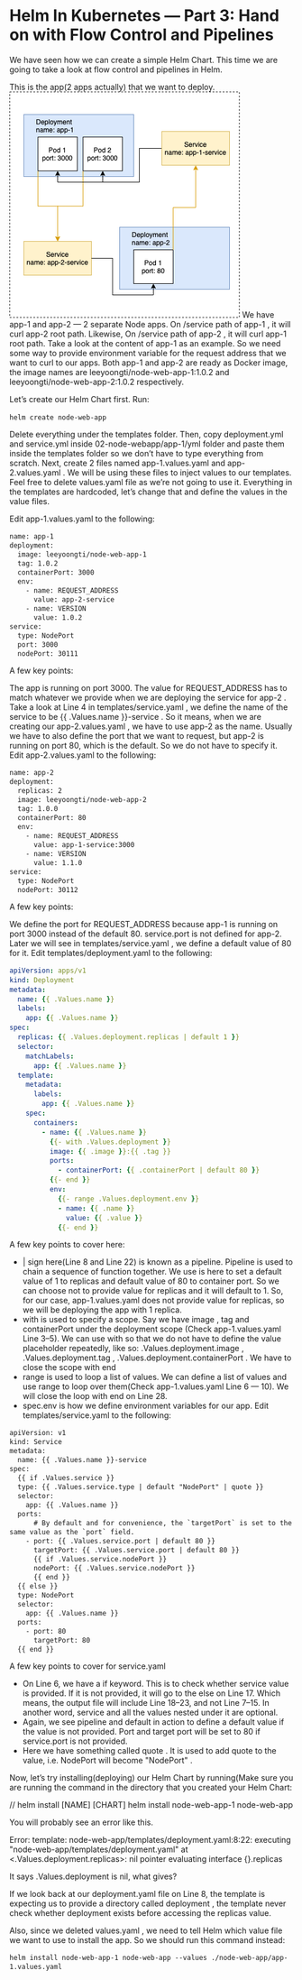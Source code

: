 # Helm In Kubernetes — Part 3: Hand on with Flow Control and Pipelines
We have seen how we can create a simple Helm Chart. This time we are going to take a look at flow control and pipelines in Helm.

This is the app(2 apps actually) that we want to deploy.
![](../img/7.png)
We have app-1 and app-2 — 2 separate Node apps. On /service path of app-1 , it will curl app-2 root path. Likewise, On /service path of app-2 , it will curl app-1 root path. Take a look at the content of app-1 as an example. So we need some way to provide environment variable for the request address that we want to curl to our apps.
Both app-1 and app-2 are ready as Docker image, the image names are leeyoongti/node-web-app-1:1.0.2 and leeyoongti/node-web-app-2:1.0.2 respectively.

Let’s create our Helm Chart first. Run:

`helm create node-web-app`

Delete everything under the templates folder. Then, copy deployment.yml and service.yml inside 02-node-webapp/app-1/yml folder and paste them inside the templates folder so we don’t have to type everything from scratch.
Next, create 2 files named app-1.values.yaml and app-2.values.yaml . We will be using these files to inject values to our templates. Feel free to delete values.yaml file as we’re not going to use it.
Everything in the templates are hardcoded, let’s change that and define the values in the value files.

Edit app-1.values.yaml to the following:
```
name: app-1
deployment:
  image: leeyoongti/node-web-app-1
  tag: 1.0.2
  containerPort: 3000
  env: 
    - name: REQUEST_ADDRESS
      value: app-2-service
    - name: VERSION
      value: 1.0.2
service:
  type: NodePort
  port: 3000
  nodePort: 30111
  ```
  A few key points:

The app is running on port 3000.
The value for REQUEST_ADDRESS has to match whatever we provide when we are deploying the service for app-2 . Take a look at Line 4 in templates/service.yaml , we define the name of the service to be {{ .Values.name }}-service . So it means, when we are creating our app-2.values.yaml , we have to use app-2 as the name.
Usually we have to also define the port that we want to request, but app-2 is running on port 80, which is the default. So we do not have to specify it.
Edit app-2.values.yaml to the following:
```
name: app-2
deployment:
  replicas: 2
  image: leeyoongti/node-web-app-2
  tag: 1.0.0
  containerPort: 80
  env: 
    - name: REQUEST_ADDRESS
      value: app-1-service:3000
    - name: VERSION
      value: 1.1.0
service:
  type: NodePort
  nodePort: 30112
  ```
  A few key points:

We define the port for REQUEST_ADDRESS because app-1 is running on port 3000 instead of the default 80.
service.port is not defined for app-2. Later we will see in templates/service.yaml , we define a default value of 80 for it.
Edit templates/deployment.yaml to the following:
``` yml
apiVersion: apps/v1
kind: Deployment
metadata:
  name: {{ .Values.name }}
  labels:
    app: {{ .Values.name }}
spec:
  replicas: {{ .Values.deployment.replicas | default 1 }}
  selector:
    matchLabels:
      app: {{ .Values.name }}
  template:
    metadata:
      labels:
        app: {{ .Values.name }}
    spec:
      containers:
        - name: {{ .Values.name }}
          {{- with .Values.deployment }}
          image: {{ .image }}:{{ .tag }}
          ports:
            - containerPort: {{ .containerPort | default 80 }}
          {{- end }}
          env:
            {{- range .Values.deployment.env }}
            - name: {{ .name }}
              value: {{ .value }}
            {{- end }}
```
A few key points to cover here:

* | sign here(Line 8 and Line 22) is known as a pipeline. Pipeline is used to chain a sequence of function together. We use is here to set a default value of 1 to replicas and default value of 80 to container port. So we can choose not to provide value for replicas and it will default to 1. So, for our case, app-1.values.yaml does not provide value for replicas, so we will be deploying the app with 1 replica.
* with is used to specify a scope. Say we have image , tag and containerPort under the deployment scope (Check app-1.values.yaml Line 3–5). We can use with so that we do not have to define the value placeholder repeatedly, like so: .Values.deployment.image , .Values.deployment.tag , .Values.deployment.containerPort . We have to close the scope with end
* range is used to loop a list of values. We can define a list of values and use range to loop over them(Check app-1.values.yaml Line 6 — 10). We will close the loop with end on Line 28.
* spec.env is how we define environment variables for our app.
Edit templates/service.yaml to the following:
```
apiVersion: v1
kind: Service
metadata:
  name: {{ .Values.name }}-service
spec:
  {{ if .Values.service }}
  type: {{ .Values.service.type | default "NodePort" | quote }}
  selector:
    app: {{ .Values.name }}
  ports:
      # By default and for convenience, the `targetPort` is set to the same value as the `port` field.
    - port: {{ .Values.service.port | default 80 }}
      targetPort: {{ .Values.service.port | default 80 }}
      {{ if .Values.service.nodePort }}
      nodePort: {{ .Values.service.nodePort }}
      {{ end }}
  {{ else }}
  type: NodePort
  selector:
    app: {{ .Values.name }}
  ports:
    - port: 80
      targetPort: 80
  {{ end }}
  ```
  A few key points to cover for service.yaml

* On Line 6, we have a if keyword. This is to check whether service value is provided. If it is not provided, it will go to the else on Line 17. Which means, the output file will include Line 18–23, and not Line 7–15. In another word, service and all the values nested under it are optional.
* Again, we see pipeline and default in action to define a default value if the value is not provided. Port and target port will be set to 80 if service.port is not provided.
* Here we have something called quote . It is used to add quote to the value, i.e. NodePort will become "NodePort" .

Now, let’s try installing(deploying) our Helm Chart by running(Make sure you are running the command in the directory that you created your Helm Chart:

// helm install [NAME] [CHART]
helm install node-web-app-1 node-web-app

You will probably see an error like this.

Error: template: node-web-app/templates/deployment.yaml:8:22: executing "node-web-app/templates/deployment.yaml" at <.Values.deployment.replicas>: nil pointer evaluating interface {}.replicas

It says .Values.deployment is nil, what gives?

If we look back at our deployment.yaml file on Line 8, the template is expecting us to provide a directory called deployment , the template never check whether deployment exists before accessing the replicas value.

Also, since we deleted values.yaml , we need to tell Helm which value file we want to use to install the app. So we should run this command instead:

```
helm install node-web-app-1 node-web-app --values ./node-web-app/app-1.values.yaml
```